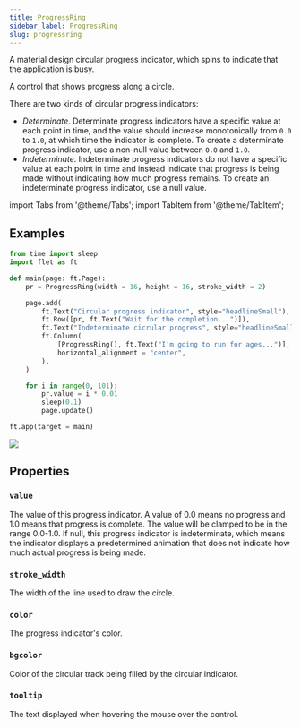 ```yaml
---
title: ProgressRing
sidebar_label: ProgressRing
slug: progressring
---
```


A material design circular progress indicator, which spins to indicate that the application is busy.

A control that shows progress along a circle.

There are two kinds of circular progress indicators:

* *Determinate*. Determinate progress indicators have a specific value at each point in time, and the value should increase monotonically from `0.0` to `1.0`, at which time the indicator is complete. To create a determinate progress indicator, use a non-null value between `0.0` and `1.0`.
* *Indeterminate*. Indeterminate progress indicators do not have a specific value at each point in time and instead indicate that progress is being made without indicating how much progress remains. To create an indeterminate progress indicator, use a null value.

import Tabs from '@theme/Tabs';
import TabItem from '@theme/TabItem';

## Examples

<Tabs groupId="language">
  <TabItem value="python" label="Python" default>

```python
from time import sleep
import flet as ft

def main(page: ft.Page):
    pr = ProgressRing(width = 16, height = 16, stroke_width = 2)

    page.add(
        ft.Text("Circular progress indicator", style="headlineSmall"),
        ft.Row([pr, ft.Text("Wait for the completion...")]),
        ft.Text("Indeterminate cicrular progress", style="headlineSmall"),
        ft.Column(
            [ProgressRing(), ft.Text("I'm going to run for ages...")],
            horizontal_alignment = "center",
        ),
    )

    for i in range(0, 101):
        pr.value = i * 0.01
        sleep(0.1)
        page.update()

ft.app(target = main)
```
  </TabItem>
</Tabs>

<img src="/img/docs/controls/progress-ring/custom-progress-rings.gif" className="screenshot-30"/>

## Properties

### `value`

The value of this progress indicator. A value of 0.0 means no progress and 1.0 means that progress is complete. The value will be clamped to be in the range 0.0-1.0. If null, this progress indicator is indeterminate, which means the indicator displays a predetermined animation that does not indicate how much actual progress is being made.

### `stroke_width`

The width of the line used to draw the circle.

### `color`

The progress indicator's color.

### `bgcolor`

Color of the circular track being filled by the circular indicator.

### `tooltip`

The text displayed when hovering the mouse over the control.
